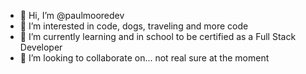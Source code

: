 - 👋 Hi, I’m @paulmooredev
- 👀 I’m interested in code, dogs, traveling and more code
- 🌱 I’m currently learning and in school to be certified as a Full Stack Developer
- 💞️ I’m looking to collaborate on... not real sure at the moment


<!---
paulmooredev/paulmooredev is a ✨ special ✨ repository because its `README.md` (this file) appears on your GitHub profile.
You can click the Preview link to take a look at your changes.
--->

